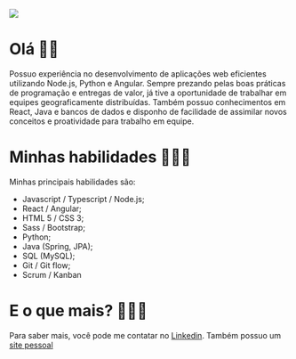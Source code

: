 [![](https://img.shields.io/badge/Read_it_in-English-red)](README-en.md)

# Olá 👋🏽
Possuo experiência no desenvolvimento de aplicações web eficientes utilizando Node.js, Python e Angular. Sempre prezando pelas boas práticas de programação e entregas de valor, já tive a oportunidade de trabalhar em equipes geograficamente distribuídas. Também possuo conhecimentos em React, Java e bancos de dados e disponho de facilidade de assimilar novos conceitos e proatividade para trabalho em equipe.

# Minhas habilidades 👨🏽‍💻
Minhas principais habilidades são:
- Javascript / Typescript / Node.js;
- React / Angular;
- HTML 5 / CSS 3;
- Sass / Bootstrap;
- Python;
- Java (Spring, JPA);
- SQL (MySQL);
- Git / Git flow;
- Scrum / Kanban

# E o que mais? 🕵🏽‍♂️
Para saber mais, você pode me contatar no [Linkedin](https://www.linkedin.com/in/jcnevess/). Também possuo um [site pessoal](https://jcnevess.github.io/)
